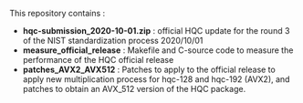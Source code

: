 This repository contains :

* **hqc-submission_2020-10-01.zip** : official HQC update for the round 3 of the NIST standardization process 2020/10/01
* **measure_official_release** : Makefile and C-source code to measure the performance of the HQC official release
* **patches_AVX2_AVX512** : Patches to apply to the official release to apply new multiplication process for hqc-128 and hqc-192 (AVX2), and patches to obtain an AVX_512 version of the HQC package.
